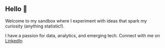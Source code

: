 ## Hello 👋

Welcome to my sandbox where I experiment with ideas that spark my curiosity (anything statistic!). 

I have a passion for data, analytics, and emerging tech. Connect with me on [LinkedIn](https://www.linkedin.com/in/khangle3/)


<!--
**shibahmm/shibahmm** is a ✨ _special_ ✨ repository because its `README.md` (this file) appears on your GitHub profile.

Here are some ideas to get you started:

- 🔭 I’m currently working on ...
- 🌱 I’m currently learning ...
- 👯 I’m looking to collaborate on ...
- 🤔 I’m looking for help with ...
- 💬 Ask me about ...
- 📫 How to reach me: ...
- 😄 Pronouns: ...
- ⚡ Fun fact: ...
-->
